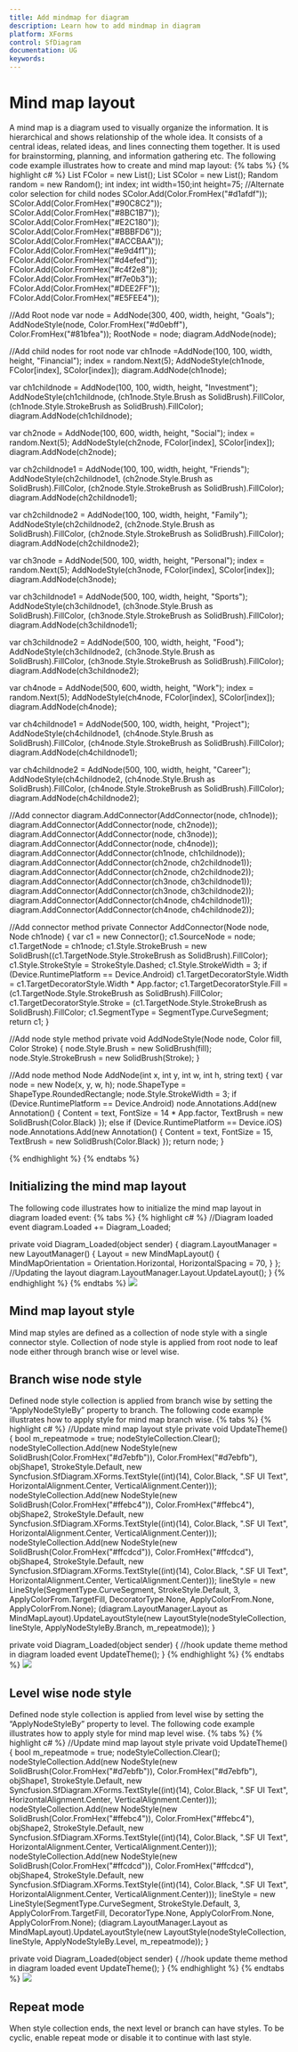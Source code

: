 ```yaml
---
title: Add mindmap for diagram
description: Learn how to add mindmap in diagram
platform: XForms
control: SfDiagram
documentation: UG
keywords: 
---
```

# Mind map layout

A mind map is a diagram used to visually organize the information. It is hierarchical and shows relationship of the whole idea. It consists of a central ideas, related ideas, and lines connecting them together.  It is used for brainstorming, planning, and information gathering etc. The following code example illustrates how to create and mind map layout:
{% tabs %}
{% highlight c# %}
List<Color> FColor = new List<Color>();
List<Color> SColor = new List<Color>();
Random random = new Random();
int index;
int width=150;int height=75;
//Alternate color selection for child nodes
SColor.Add(Color.FromHex("#d1afdf"));
SColor.Add(Color.FromHex("#90C8C2"));
SColor.Add(Color.FromHex("#8BC1B7"));
SColor.Add(Color.FromHex("#E2C180"));
SColor.Add(Color.FromHex("#BBBFD6"));
SColor.Add(Color.FromHex("#ACCBAA"));
FColor.Add(Color.FromHex("#e9d4f1"));
FColor.Add(Color.FromHex("#d4efed"));
FColor.Add(Color.FromHex("#c4f2e8"));
FColor.Add(Color.FromHex("#f7e0b3"));
FColor.Add(Color.FromHex("#DEE2FF"));
FColor.Add(Color.FromHex("#E5FEE4"));

//Add Root node
var node = AddNode(300, 400, width, height, "Goals");
AddNodeStyle(node, Color.FromHex("#d0ebff"), Color.FromHex("#81bfea"));
RootNode = node;
diagram.AddNode(node);

//Add child nodes for root node
var ch1node =AddNode(100, 100, width, height, "Financial");
index = random.Next(5);
AddNodeStyle(ch1node, FColor[index], SColor[index]);
diagram.AddNode(ch1node);

var ch1childnode = AddNode(100, 100, width, height, "Investment");
AddNodeStyle(ch1childnode, (ch1node.Style.Brush as SolidBrush).FillColor, (ch1node.Style.StrokeBrush as SolidBrush).FillColor);
diagram.AddNode(ch1childnode);

var ch2node = AddNode(100, 600, width, height, "Social");
index = random.Next(5);
AddNodeStyle(ch2node, FColor[index], SColor[index]);
diagram.AddNode(ch2node);

var ch2childnode1 = AddNode(100, 100, width, height, "Friends");
AddNodeStyle(ch2childnode1, (ch2node.Style.Brush as SolidBrush).FillColor, (ch2node.Style.StrokeBrush as SolidBrush).FillColor);
diagram.AddNode(ch2childnode1);

var ch2childnode2 = AddNode(100, 100, width, height, "Family");
AddNodeStyle(ch2childnode2, (ch2node.Style.Brush as SolidBrush).FillColor, (ch2node.Style.StrokeBrush as SolidBrush).FillColor);
diagram.AddNode(ch2childnode2);

var ch3node = AddNode(500, 100, width, height, "Personal");
index = random.Next(5);
AddNodeStyle(ch3node, FColor[index], SColor[index]);
diagram.AddNode(ch3node);

var ch3childnode1 = AddNode(500, 100, width, height, "Sports");
AddNodeStyle(ch3childnode1, (ch3node.Style.Brush as SolidBrush).FillColor, (ch3node.Style.StrokeBrush as SolidBrush).FillColor);
diagram.AddNode(ch3childnode1);

var ch3childnode2 = AddNode(500, 100, width, height, "Food");
AddNodeStyle(ch3childnode2, (ch3node.Style.Brush as SolidBrush).FillColor, (ch3node.Style.StrokeBrush as SolidBrush).FillColor);
diagram.AddNode(ch3childnode2);

var ch4node = AddNode(500, 600, width, height, "Work");
index = random.Next(5);
AddNodeStyle(ch4node, FColor[index], SColor[index]);
diagram.AddNode(ch4node);

var ch4childnode1 = AddNode(500, 100, width, height, "Project");
AddNodeStyle(ch4childnode1, (ch4node.Style.Brush as SolidBrush).FillColor, (ch4node.Style.StrokeBrush as SolidBrush).FillColor);
diagram.AddNode(ch4childnode1);

var ch4childnode2 = AddNode(500, 100, width, height, "Career");
AddNodeStyle(ch4childnode2, (ch4node.Style.Brush as SolidBrush).FillColor, (ch4node.Style.StrokeBrush as SolidBrush).FillColor);
diagram.AddNode(ch4childnode2);

//Add connector 
diagram.AddConnector(AddConnector(node, ch1node));
diagram.AddConnector(AddConnector(node, ch2node));
diagram.AddConnector(AddConnector(node, ch3node));
diagram.AddConnector(AddConnector(node, ch4node));
diagram.AddConnector(AddConnector(ch1node, ch1childnode));
diagram.AddConnector(AddConnector(ch2node, ch2childnode1));
diagram.AddConnector(AddConnector(ch2node, ch2childnode2));
diagram.AddConnector(AddConnector(ch3node, ch3childnode1));
diagram.AddConnector(AddConnector(ch3node, ch3childnode2));
diagram.AddConnector(AddConnector(ch4node, ch4childnode1));
diagram.AddConnector(AddConnector(ch4node, ch4childnode2));

//Add connector method 
private Connector AddConnector(Node node, Node ch1node)
{
    var c1 = new Connector();
    c1.SourceNode = node;
    c1.TargetNode = ch1node;
    c1.Style.StrokeBrush = new SolidBrush((c1.TargetNode.Style.StrokeBrush as SolidBrush).FillColor);
    c1.Style.StrokeStyle = StrokeStyle.Dashed;
    c1.Style.StrokeWidth = 3;
if (Device.RuntimePlatform == Device.Android)
    c1.TargetDecoratorStyle.Width = c1.TargetDecoratorStyle.Width * App.factor;
    c1.TargetDecoratorStyle.Fill = (c1.TargetNode.Style.StrokeBrush as SolidBrush).FillColor;
    c1.TargetDecoratorStyle.Stroke = (c1.TargetNode.Style.StrokeBrush as SolidBrush).FillColor;
    c1.SegmentType = SegmentType.CurveSegment;
     return c1;
}

//Add node style method
private void AddNodeStyle(Node node, Color fill, Color Stroke)
{
    node.Style.Brush = new SolidBrush(fill);
    node.Style.StrokeBrush = new SolidBrush(Stroke);
}

//Add node method 
Node AddNode(int x, int y, int w, int h, string text)
{
            var node = new Node(x, y, w, h);
            node.ShapeType = ShapeType.RoundedRectangle;
            node.Style.StrokeWidth = 3;
            if (Device.RuntimePlatform == Device.Android)
                node.Annotations.Add(new Annotation() { Content = text, FontSize = 14 * App.factor, TextBrush = new SolidBrush(Color.Black) });
            else if (Device.RuntimePlatform == Device.iOS)
                node.Annotations.Add(new Annotation() { Content = text, FontSize = 15, TextBrush = new SolidBrush(Color.Black) });
            return node;
}

{% endhighlight %}
{% endtabs %}

## Initializing the mind map layout
The following code illustrates how to initialize the mind map layout in diagram loaded event:
{% tabs %}
{% highlight c# %}
//Diagram loaded event
diagram.Loaded += Diagram_Loaded;

private void Diagram_Loaded(object sender)
{
      diagram.LayoutManager = new LayoutManager()
      {
         Layout = new MindMapLayout()
         {
            MindMapOrientation = Orientation.Horizontal,
            HorizontalSpacing = 70,
         }
      };
      //Updating the layout
      diagram.LayoutManager.Layout.UpdateLayout();
}
{% endhighlight %}
{% endtabs %}
![](Mindmap_images/Mindmap_img1.jpeg)

## Mind map layout style
Mind map styles are defined as a collection of node style with a single connector style. Collection of node style is applied from root node to leaf node either through branch wise or level wise.

## Branch wise node style
Defined node style collection is applied from branch wise by setting the “ApplyNodeStyleBy” property to branch. The following code example illustrates how to apply style for mind map branch wise.
{% tabs %}
{% highlight c# %}
//Update mind map layout style 
private void UpdateTheme()
{
            bool m_repeatmode = true;
            nodeStyleCollection.Clear();
            nodeStyleCollection.Add(new NodeStyle(new SolidBrush(Color.FromHex("#d7ebfb")), Color.FromHex("#d7ebfb"), objShape1, StrokeStyle.Default,
            new Syncfusion.SfDiagram.XForms.TextStyle((int)(14), Color.Black, ".SF UI Text", HorizontalAlignment.Center, VerticalAlignment.Center)));
            nodeStyleCollection.Add(new NodeStyle(new SolidBrush(Color.FromHex("#ffebc4")), Color.FromHex("#ffebc4"), objShape2, StrokeStyle.Default,
            new Syncfusion.SfDiagram.XForms.TextStyle((int)(14), Color.Black, ".SF UI Text", HorizontalAlignment.Center, VerticalAlignment.Center)));
            nodeStyleCollection.Add(new NodeStyle(new SolidBrush(Color.FromHex("#ffcdcd")), Color.FromHex("#ffcdcd"), objShape4, StrokeStyle.Default,
            new Syncfusion.SfDiagram.XForms.TextStyle((int)(14), Color.Black, ".SF UI Text", HorizontalAlignment.Center, VerticalAlignment.Center)));
            lineStyle = new LineStyle(SegmentType.CurveSegment, StrokeStyle.Default, 3, ApplyColorFrom.TargetFill, DecoratorType.None, ApplyColorFrom.None, ApplyColorFrom.None);
            (diagram.LayoutManager.Layout as MindMapLayout).UpdateLayoutStyle(new LayoutStyle(nodeStyleCollection, lineStyle, ApplyNodeStyleBy.Branch, m_repeatmode));
 }

 private void Diagram_Loaded(object sender)
 {
            //hook update theme method in diagram loaded event 
            UpdateTheme();
 }
{% endhighlight %}
{% endtabs %}
![](Mindmap_images/Mindmap_img2.jpeg)

## Level wise node style
Defined node style collection is applied from level wise by setting the “ApplyNodeStyleBy” property to level. The following code example illustrates how to apply style for mind map level wise.
{% tabs %}
{% highlight c# %}
//Update mind map layout style 
private void UpdateTheme()
{
            bool m_repeatmode = true;
            nodeStyleCollection.Clear();
            nodeStyleCollection.Add(new NodeStyle(new SolidBrush(Color.FromHex("#d7ebfb")), Color.FromHex("#d7ebfb"), objShape1, StrokeStyle.Default,
            new Syncfusion.SfDiagram.XForms.TextStyle((int)(14), Color.Black, ".SF UI Text", HorizontalAlignment.Center, VerticalAlignment.Center)));
            nodeStyleCollection.Add(new NodeStyle(new SolidBrush(Color.FromHex("#ffebc4")), Color.FromHex("#ffebc4"), objShape2, StrokeStyle.Default,
            new Syncfusion.SfDiagram.XForms.TextStyle((int)(14), Color.Black, ".SF UI Text", HorizontalAlignment.Center, VerticalAlignment.Center)));
            nodeStyleCollection.Add(new NodeStyle(new SolidBrush(Color.FromHex("#ffcdcd")), Color.FromHex("#ffcdcd"), objShape4, StrokeStyle.Default,
            new Syncfusion.SfDiagram.XForms.TextStyle((int)(14), Color.Black, ".SF UI Text", HorizontalAlignment.Center, VerticalAlignment.Center)));
            lineStyle = new LineStyle(SegmentType.CurveSegment, StrokeStyle.Default, 3, ApplyColorFrom.TargetFill, DecoratorType.None, ApplyColorFrom.None, ApplyColorFrom.None);
            (diagram.LayoutManager.Layout as MindMapLayout).UpdateLayoutStyle(new LayoutStyle(nodeStyleCollection, lineStyle, ApplyNodeStyleBy.Level, m_repeatmode));
 }

private void Diagram_Loaded(object sender)
{
            //hook update theme method in diagram loaded event 
            UpdateTheme();
}
{% endhighlight %}
{% endtabs %}
![](Mindmap_images/Mindmap_img3.jpeg)

## Repeat mode
When style collection ends, the next level or branch can have styles. To be cyclic, enable repeat mode or disable it to continue with last style.  

